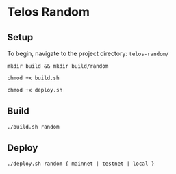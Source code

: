 # Telos Random

## Setup

To begin, navigate to the project directory: `telos-random/`

    mkdir build && mkdir build/random

    chmod +x build.sh

    chmod +x deploy.sh

## Build

    ./build.sh random

## Deploy

    ./deploy.sh random { mainnet | testnet | local }
